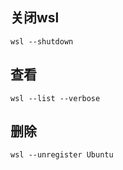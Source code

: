 ## 关闭wsl
```
wsl --shutdown
```

## 查看
```
wsl --list --verbose
```

## 删除
```
wsl --unregister Ubuntu
```

